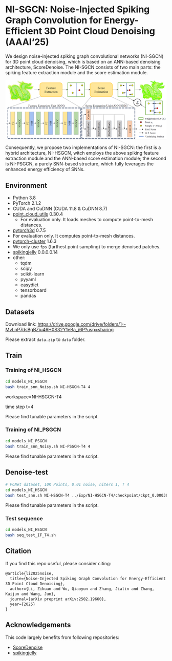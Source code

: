 # NI-SGCN: Noise-Injected Spiking Graph Convolution for Energy-Efficient 3D Point Cloud Denoising (AAAI‘25)
We design noise-injected spiking graph convolutional networks (NI-SGCN) for 3D point cloud denoising, which is based on an ANN-based denoising architecture, ScoreDenoise. The NI-SGCN consists of two main parts: the spiking feature extraction module and the score estimation module.

![overview](./overview.png)

Consequently, we propose two implementations of NI-SGCN: the first is a hybrid architecture, NI-HSGCN, witch employs the above spiking feature extraction module and the ANN-based score estimation module; the second is NI-PSGCN, a purely SNN-based structure, which fully leverages the enhanced energy efficiency of SNNs.

## Environment

- Python 3.8
- PyTorch 2.1.2
- CUDA and CuDNN (CUDA 11.8 & CuDNN 8.7)
- [point_cloud_utils](https://github.com/fwilliams/point-cloud-utils)  0.30.4
  - For evaluation only. It loads meshes to compute point-to-mesh distances.
-  [pytorch3d](https://github.com/facebookresearch/pytorch3d) 0.7.5
  - For evaluation only. It computes point-to-mesh distances. 
-  [pytorch-cluster](https://github.com/rusty1s/pytorch_cluster)  1.6.3
  - We only use `fps` (farthest point sampling) to merge denoised patches.
- [spikingjelly](https://github.com/fangwei123456/spikingjelly) 0.0.0.0.14
- other:
  - tqdm 
  - scipy 
  - scikit-learn 
  - pyyaml 
  - easydict 
  - tensorboard 
  - pandas

## Datasets

Download link: https://drive.google.com/drive/folders/1--MvLnP7dsBgBZiu46H0S32Y1eBa_j6P?usp=sharing

Please extract `data.zip` to `data` folder.

## Train

### Training of NI_HSGCN

```bash
cd models_NI_HSGCN
bash train_snn_Noisy.sh NI-HSGCN-T4 4
```

workspace=NI-HSGCN-T4   

time step t=4

Please find tunable parameters in the script.

### Training of NI_PSGCN

```bash
cd models_NI_PSGCN
bash train_snn_Noisy.sh NI-PSGCN-T4 4
```

Please find tunable parameters in the script.

## Denoise-test

```bash
# PCNet dataset, 10K Points, 0.01 noise, niters 1, T 4
cd models_NI_HSGCN
bash test_snn.sh NI-HSGCN-T4 ../Exp/NI-HSGCN-T4/checkpoint/ckpt_0.000361_974000.pt PCNet 10000_poisson 0.01 1 4
```

Please find tunable parameters in the script.

### Test sequence

```bash
cd models_NI_HSGCN
bash seq_test_IF_T4.sh
```

## Citation

If you find this repo useful, please consider citing:

```
@article{li2025noise,
  title={Noise-Injected Spiking Graph Convolution for Energy-Efficient 3D Point Cloud Denoising},
  author={Li, Zikuan and Wu, Qiaoyun and Zhang, Jialin and Zhang, Kaijun and Wang, Jun},
  journal={arXiv preprint arXiv:2502.19660},
  year={2025}
}
```

## Acknowledgements

This code largely benefits from following repositories:

- [ScoreDenoise](https://github.com/luost26/score-denoise)
- [spikingjelly](https://github.com/fangwei123456/spikingjelly)